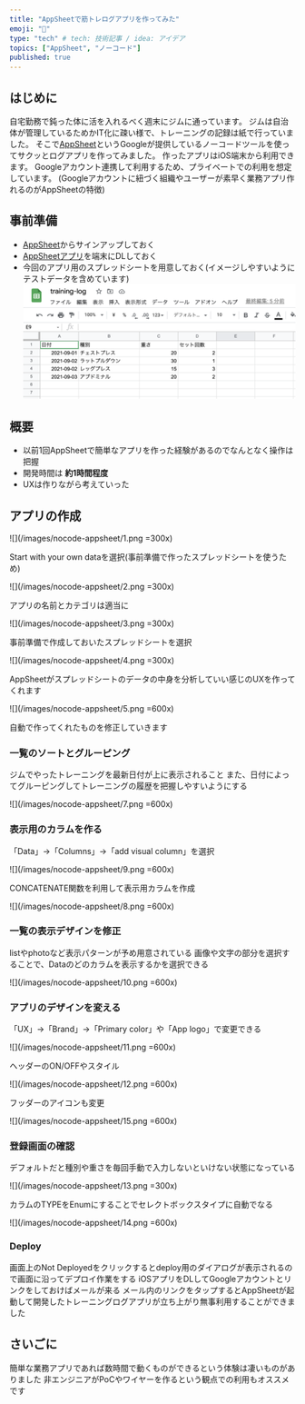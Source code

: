 ```yaml
---
title: "AppSheetで筋トレログアプリを作ってみた"
emoji: "🍓"
type: "tech" # tech: 技術記事 / idea: アイデア
topics: ["AppSheet", "ノーコード"]
published: true
---
```


## はじめに

自宅勤務で鈍った体に活を入れるべく週末にジムに通っています。
ジムは自治体が管理しているためかIT化に疎い様で、トレーニングの記録は紙で行っていました。
そこで[AppSheet](https://www.appsheet.com/)というGoogleが提供しているノーコードツールを使ってサクッとログアプリを作ってみました。
作ったアプリはiOS端末から利用できます。
Googleアカウント連携して利用するため、プライベートでの利用を想定しています。
(Googleアカウントに紐づく組織やユーザーが素早く業務アプリ作れるのがAppSheetの特徴)

## 事前準備

- [AppSheet](https://www.appsheet.com/)からサインアップしておく
- [AppSheetアプリ](https://apps.apple.com/jp/app/appsheet/id732548900)を端末にDLしておく
- 今回のアプリ用のスプレッドシートを用意しておく(イメージしやすいようにテストデータを含めています)
  ![](/images/nocode-appsheet/6.png)

## 概要

- 以前1回AppSheetで簡単なアプリを作った経験があるのでなんとなく操作は把握
- 開発時間は **約1時間程度**
- UXは作りながら考えていった


## アプリの作成

![](/images/nocode-appsheet/1.png =300x)

Start with your own dataを選択(事前準備で作ったスプレッドシートを使うため)

![](/images/nocode-appsheet/2.png =300x)

アプリの名前とカテゴリは適当に

![](/images/nocode-appsheet/3.png =300x)

事前準備で作成しておいたスプレッドシートを選択

![](/images/nocode-appsheet/4.png =300x)

AppSheetがスプレッドシートのデータの中身を分析していい感じのUXを作ってくれます

![](/images/nocode-appsheet/5.png =600x)

自動で作ってくれたものを修正していきます

### 一覧のソートとグルーピング

ジムでやったトレーニングを最新日付が上に表示されること
また、日付によってグルーピングしてトレーニングの履歴を把握しやすいようにする

![](/images/nocode-appsheet/7.png =600x)

### 表示用のカラムを作る

「Data」→「Columns」→「add visual column」を選択

![](/images/nocode-appsheet/9.png =600x)

CONCATENATE関数を利用して表示用カラムを作成

![](/images/nocode-appsheet/8.png =600x)

### 一覧の表示デザインを修正

listやphotoなど表示パターンが予め用意されている
画像や文字の部分を選択することで、Dataのどのカラムを表示するかを選択できる

![](/images/nocode-appsheet/10.png =600x)

### アプリのデザインを変える

「UX」→「Brand」→「Primary color」や「App logo」で変更できる

![](/images/nocode-appsheet/11.png =600x)

ヘッダーのON/OFFやスタイル

![](/images/nocode-appsheet/12.png =600x)

フッダーのアイコンも変更

![](/images/nocode-appsheet/15.png =600x)

### 登録画面の確認

デフォルトだと種別や重さを毎回手動で入力しないといけない状態になっている

![](/images/nocode-appsheet/13.png =300x)

カラムのTYPEをEnumにすることでセレクトボックスタイプに自動でなる

![](/images/nocode-appsheet/14.png =600x)

### Deploy

画面上のNot Deployedをクリックするとdeploy用のダイアログが表示されるので画面に沿ってデプロイ作業をする
iOSアプリをDLしてGoogleアカウントとリンクをしておけばメールが来る
メール内のリンクをタップするとAppSheetが起動して開発したトレーニングログアプリが立ち上がり無事利用することができました

## さいごに

簡単な業務アプリであれば数時間で動くものができるという体験は凄いものがありました
非エンジニアがPoCやワイヤーを作るという観点での利用もオススメです
